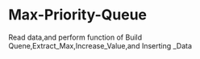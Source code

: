 # Max-Priority-Queue
Read data,and perform function of Build Quene,Extract_Max,Increase_Value,and Inserting _Data
